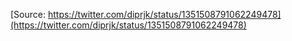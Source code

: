 [Source: https://twitter.com/diprjk/status/1351508791062249478](https://twitter.com/diprjk/status/1351508791062249478)